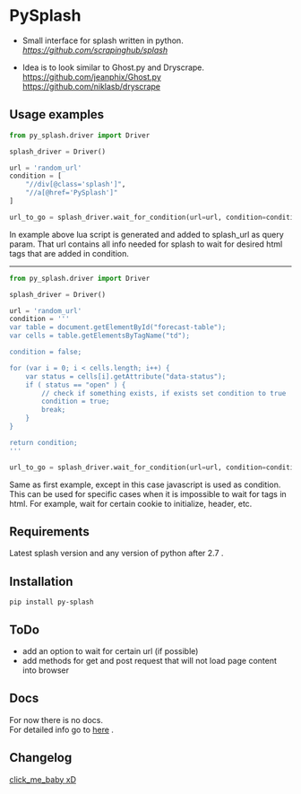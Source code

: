 # PySplash

- Small interface for splash written in python.<br />
*https://github.com/scrapinghub/splash*

- Idea is to look similar to Ghost.py and Dryscrape.<br />
https://github.com/jeanphix/Ghost.py<br />
https://github.com/niklasb/dryscrape

## Usage examples
``` python
from py_splash.driver import Driver

splash_driver = Driver()

url = 'random_url'
condition = [
    "//div[@class='splash']",
    "//a[@href='PySplash']"
]

url_to_go = splash_driver.wait_for_condition(url=url, condition=condition)
```

In example above lua script is generated and added to splash_url as query param.
That url contains all info needed for splash to wait for desired html tags that are added in condition.

---
``` python
from py_splash.driver import Driver

splash_driver = Driver()

url = 'random_url'
condition = '''
var table = document.getElementById("forecast-table");
var cells = table.getElementsByTagName("td");

condition = false;

for (var i = 0; i < cells.length; i++) {
    var status = cells[i].getAttribute("data-status");
    if ( status == "open" ) {
        // check if something exists, if exists set condition to true
        condition = true;
        break;
    }
}

return condition;
'''

url_to_go = splash_driver.wait_for_condition(url=url, condition=condition)
```

Same as first example, except in this case javascript is used as condition.
This can be used for specific cases when it is impossible to wait for tags in html.
For example, wait for certain cookie to initialize, header, etc.

## Requirements
Latest splash version and any version of python after 2.7 .

## Installation
```pip install py-splash```

## ToDo
- add an option to wait for certain url (if possible)
- add methods for get and post request that will not load page content into browser

## Docs
For now there is no docs. <br />
For detailed info go to [here](./py_splash/driver.py) .

## Changelog
[click_me_baby xD](./CHANGELOG.md)
